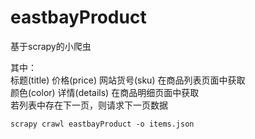 # eastbayProduct
基于scrapy的小爬虫  

其中：  
标题(title) 价格(price) 网站货号(sku) 在商品列表页面中获取  
颜色(color) 详情(details) 在商品明细页面中获取  
若列表中存在下一页，则请求下一页数据

`scrapy crawl eastbayProduct -o items.json`
